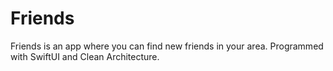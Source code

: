 # Friends

Friends is an app where you can find new friends in your area. 
Programmed with SwiftUI and Clean Architecture.
